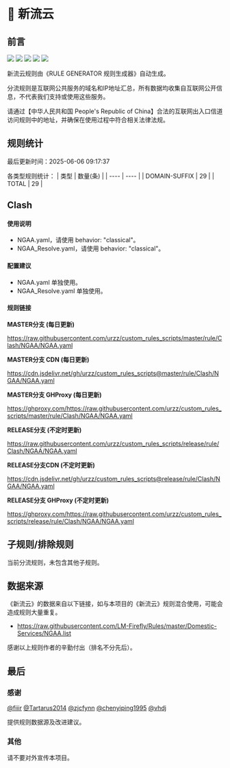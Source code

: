 # 🧸 新流云

## 前言

![](https://shields.io/badge/-移除重复规则-ff69b4) ![](https://shields.io/badge/-DOMAIN与DOMAIN--SUFFIX合并-green) ![](https://shields.io/badge/-DOMAIN--SUFFIX间合并-critical) ![](https://shields.io/badge/-DOMAIN--SUFFIX与DOMAIN--KEYWORD合并-blue) ![](https://shields.io/badge/-IP--CIDR(6)合并-blueviolet) 

新流云规则由《RULE GENERATOR 规则生成器》自动生成。

分流规则是互联网公共服务的域名和IP地址汇总，所有数据均收集自互联网公开信息，不代表我们支持或使用这些服务。

请通过【中华人民共和国 People's Republic of China】合法的互联网出入口信道访问规则中的地址，并确保在使用过程中符合相关法律法规。

## 规则统计

最后更新时间：2025-06-06 09:17:37

各类型规则统计：
| 类型 | 数量(条)  | 
| ---- | ----  |
| DOMAIN-SUFFIX | 29  | 
| TOTAL | 29  | 


## Clash 

#### 使用说明
- NGAA.yaml，请使用 behavior: "classical"。
- NGAA_Resolve.yaml，请使用 behavior: "classical"。

#### 配置建议
- NGAA.yaml 单独使用。
- NGAA_Resolve.yaml 单独使用。

#### 规则链接
**MASTER分支 (每日更新)**

https://raw.githubusercontent.com/urzz/custom_rules_scripts/master/rule/Clash/NGAA/NGAA.yaml

**MASTER分支 CDN (每日更新)**

https://cdn.jsdelivr.net/gh/urzz/custom_rules_scripts@master/rule/Clash/NGAA/NGAA.yaml

**MASTER分支 GHProxy (每日更新)**

https://ghproxy.com/https://raw.githubusercontent.com/urzz/custom_rules_scripts/master/rule/Clash/NGAA/NGAA.yaml

**RELEASE分支 (不定时更新)**

https://raw.githubusercontent.com/urzz/custom_rules_scripts/release/rule/Clash/NGAA/NGAA.yaml

**RELEASE分支CDN (不定时更新)**

https://cdn.jsdelivr.net/gh/urzz/custom_rules_scripts@release/rule/Clash/NGAA/NGAA.yaml

**RELEASE分支 GHProxy (不定时更新)**

https://ghproxy.com/https://raw.githubusercontent.com/urzz/custom_rules_scripts/release/rule/Clash/NGAA/NGAA.yaml

## 子规则/排除规则


当前分流规则，未包含其他子规则。

## 数据来源

《新流云》的数据来自以下链接，如与本项目的《新流云》规则混合使用，可能会造成规则大量重复。

- https://raw.githubusercontent.com/LM-Firefly/Rules/master/Domestic-Services/NGAA.list


感谢以上规则作者的辛勤付出（排名不分先后）。

## 最后

### 感谢

[@fiiir](https://github.com/fiiir) [@Tartarus2014](https://github.com/Tartarus2014) [@zjcfynn](https://github.com/zjcfynn) [@chenyiping1995](https://github.com/chenyiping1995) [@vhdj](https://github.com/vhdj)

提供规则数据源及改进建议。

### 其他

请不要对外宣传本项目。
